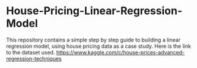 # House-Pricing-Linear-Regression-Model
This repository contains a simple step by step guide to building a linear regression model, using house pricing data as a case study.
Here is the link to the dataset used. https://www.kaggle.com/c/house-prices-advanced-regression-techniques
